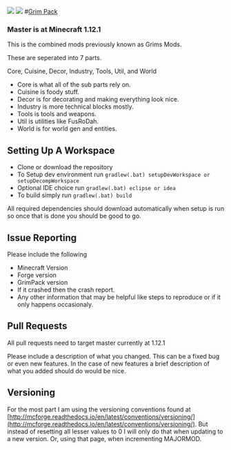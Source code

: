 [![](http://cf.way2muchnoise.eu/full_grim-pack_downloads.svg)](http://minecraft.curseforge.com/projects/grim-pack) [![](http://cf.way2muchnoise.eu/versions/Minecraft_grim-pack_all.svg)](http://minecraft.curseforge.com/projects/grim-pack)
#[Grim Pack](http://minecraft.curseforge.com/projects/grim-pack)
### Master is at Minecraft 1.12.1

This is the combined mods previously known as Grims Mods.

These are seperated into 7 parts.

Core, Cuisine, Decor, Industry, Tools, Util, and World

* Core is what all of the sub parts rely on.
* Cuisine is foody stuff.
* Decor is for decorating and making everything look nice.
* Industry is more technical blocks mostly.
* Tools is tools and weapons.
* Util is utilities like FusRoDah.
* World is for world gen and entities.

## Setting Up A Workspace
* Clone or download the repository
* To Setup dev environment run `gradlew(.bat) setupDevWorkspace or setupDecompWorkspace`
* Optional IDE choice run `gradlew(.bat) eclipse or idea`
* To build simply run `gradlew(.bat) build`

All required dependencies should download automatically when setup is run so once that is done you should be good to go.

## Issue Reporting
Please include the following

* Minecraft Version
* Forge version
* GrimPack version
* If it crashed then the crash report. 
* Any other information that may be helpful like steps to reproduce or if it only happens occasionaly.

## Pull Requests
All pull requests need to target master currently at 1.12.1

Please include a description of what you changed.
This can be a fixed bug or even new features.
In the case of new features a brief description of what you added should do would be nice.

## Versioning
For the most part I am using the versioning conventions found at [http://mcforge.readthedocs.io/en/latest/conventions/versioning/](http://mcforge.readthedocs.io/en/latest/conventions/versioning/).
But instead of resetting all lesser values to 0 I will only do that when updating to a new version. Or, using that page, when incrementing MAJORMOD.
